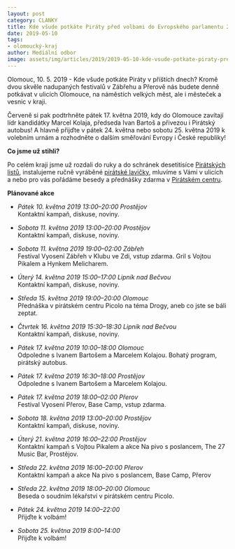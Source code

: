 ```yaml
---
layout: post
category: CLANKY
title: Kde všude potkáte Piráty před volbami do Evropského parlamentu 2019?
date: 2019-05-10
tags: 
- olomoucký-kraj
author: Mediální odbor
image: assets/img/articles/2019/2019-05-10-kde-vsude-potkate-piraty-pred-volbami-do-evropskeho-parlamentu-2019.jpg  #751x422 pixelu
---
```

Olomouc, 10. 5. 2019 - Kde všude potkáte Piráty v příštích dnech? Kromě dvou skvěle nadupaných festivalů v Zábřehu a Přerově nás budete denně potkávat v ulicích Olomouce, na náměstích velkých měst, ale i městeček a vesnic v kraji.

Červeně si pak podtrhněte pátek 17. května 2019, kdy do Olomouce zavítají lídr kandidátky Marcel Kolaja, předseda Ivan Bartoš a přivezou i Pirátský autobus! A hlavně přijďte v pátek 24. května nebo sobotu 25. května 2019 k volebním urnám a rozhodněte o dalším směřování Evropy i České republiky!

**Co jsme už stihli?**

Po celém kraji jsme už rozdali do ruky a do schránek desetitisíce [Pirátských listů](/assets/pdf/2019-05-01-piratske-listy-kveten-2019.pdf), instalujeme ručně vyráběné [pirátské lavičky](https://www.facebook.com/ceska.piratska.strana/photos/a.117963484038/10156564147049039), mluvíme s Vámi v ulicích a nebo pro vás pořádáme besedy a přednášky zdarma v [Pirátském centru](/picolo).

**Plánované akce**

* *Pátek 10. května 2019 13:00–20:00 Prostějov*  
Kontaktní kampaň, diskuse, noviny.

* *Sobota 11. května 2019 13:00–20:00 Prostějov*  
Kontaktní kampaň, diskuse, noviny.

* *Sobota 11. května 2019 19:00–02:00 Zábřeh*  
Festival Vyosení Zábřeh v Klubu ve Zdi, vstup zdarma. Gril s Vojtou Pikalem a Hynkem Melicharem.

* *Úterý 14. května 2019 15:00–17:00 Lipník nad Bečvou*  
Kontaktní kampaň, diskuse, noviny.

* *Středa 15. května 2019 19:00–20:00 Olomouc*  
Přednáška v pirátském centru Picolo na téma Drogy, aneb co jste se báli zeptat.

* *Čtvrtek 16. května 2019 15:30–18:30 Lipník nad Bečvou*  
Kontaktní kampaň, diskuse, noviny.

* *Pátek 17. května 2019 10:00–18:00 Olomouc*  
Odpoledne s Ivanem Bartošem a Marcelem Kolajou. Bohatý program, pirátský autobus.

* *Pátek 17. května 2019 16:30–18:00 Prostějov*  
Odpoledne s Ivanem Bartošem a Marcelem Kolajou.

* *Pátek 17. května 2019 18:00–02:00 Přerov*  
Festival Vyosení Přerov, Base Camp, vstup zdarma.

* *Sobota 18. května 2019 13:00–20:00 Prostějov*  
Kontaktní kampaň, diskuse, noviny.

* *Úterý 21. května 2019 16:00–22:00 Prostějov*  
Kontaktní kampaň s Vojtou Pikalem a akce Na pivo s poslancem, The 27 Music Bar, Prostějov.

* *Středa 22. května 2019 16:00–20:00 Přerov*  
Kontaktní kampaň a akce Na pivo s poslancem, Base Camp, Přerov

* *Středa 22. května 2019 18:00–20:00 Olomouc*  
Beseda o soudním lékařství v pirátském centru Picolo.

* *Pátek 24. května 2019 14:00–22:00*  
Přijďte k volbám!

* *Sobota 25. května 2019 8:00–14:00*  
Přijďte k volbám!
